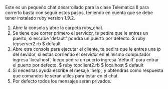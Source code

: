 Este es un pequeño chat desarrollado para la clase Telematica II 
para correrlo basta con seguir estos pasos, teniendo en cuenta
que se debe tener instalado ruby  version 1.9.2.

1. Abre la consola y abre la carpeta ruby_chat.
2. Se tiene que correr primero el servidor, te pedira que le entres
   un puerto, si escribe 'default' pondra un puerto por defecto.
	$ ruby tcpserver2.rb
	$ default	
3. Abre otra consola para ejecutar el cliente, te pedira que le entres
   una ip del sevidor, si estas corriendo el servidor en el mismo computador
   ingresa 'localhost', luego pedira un puerto ingresa 'default' para entrar el puerto por defecto.
	$ ruby tcpclient2.rb
	$ localhost
	$ default
4. Si necesitas ayuda escribe el mesaje 'help', y obtendras como respuesta
     que comandos te seran utiles para estar en el chat.
5. Por defecto todos los mensajes seran privados.



